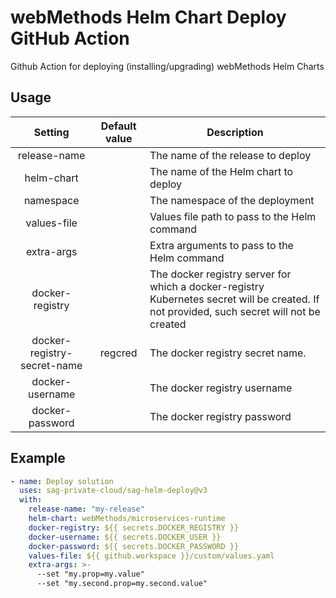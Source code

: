 # webMethods Helm Chart Deploy GitHub Action
Github Action for deploying (installing/upgrading) webMethods Helm Charts

## Usage
| Setting        | Default value           | Description  |
| :-------------: | :-------------: | ------------- |
| release-name      |  | The name of the release to deploy |
| helm-chart      |  | The name of the Helm chart to deploy |
| namespace      |  | The namespace of the deployment |
| values-file      |  | Values file path to pass to the Helm command |
| extra-args      |  | Extra arguments to pass to the Helm command |
| docker-registry      |  | The docker registry server for which a docker-registry Kubernetes secret will be created. If not provided, such secret will not be created |
| docker-registry-secret-name      | regcred | The docker registry secret name. |
| docker-username      |  | The docker registry username |
| docker-password      |  | The docker registry password |

## Example

```yml
- name: Deploy solution
  uses: sag-private-cloud/sag-helm-deploy@v3
  with: 
    release-name: "my-release"
    helm-chart: webMethods/microservices-runtime
    docker-registry: ${{ secrets.DOCKER_REGISTRY }}
    docker-username: ${{ secrets.DOCKER_USER }}
    docker-password: ${{ secrets.DOCKER_PASSWORD }}
    values-file: ${{ github.workspace }}/custom/values.yaml
    extra-args: >- 
      --set "my.prop=my.value"
      --set "my.second.prop=my.second.value" 
```
